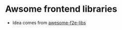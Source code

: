 # Awsome frontend libraries

- Idea comes from [awesome-f2e-libs](https://github.com/sorrycc/awesome-f2e-libs)